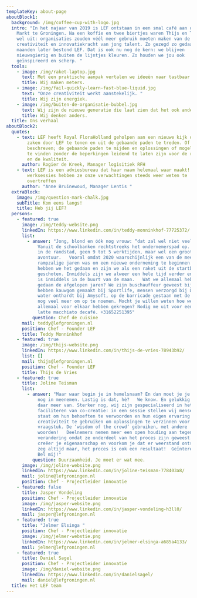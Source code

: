 ```yaml
---
templateKey: about-page
aboutBlock1:
  background: /img/coffee-cup-with-logo.jpg
  intro: "In het najaar van 2019 is LEF ontstaan in een smal café aan de Grote
    Markt te Groningen. Na een koffie en twee biertjes waren Thijs en Teddy er
    wel uit: organisaties zouden véél meer gebruik moeten maken van de
    creativiteit en innovatiekracht van jong talent. Zo gezegd zo gedaan, twee
    maanden later bestond LEF. Dat is ook nu nog de kern: we blijven
    nieuwsgierig en buiten de lijntjes kleuren. Zo houden we jou ook
    geïnspireerd en scherp. "
  tools:
    - image: /img/raket-laptop.jpg
      text: Met een praktische aanpak vertalen we ideeën naar tastbaar resultaat.
      title: Wij maken meters.
    - image: /img/fail-quickly-learn-fast-blue-liquid.jpg
      text: "Onze creativiteit werkt aanstekelijk. "
      title: Wij zijn energiek.
    - image: /img/buiten-de-organisatie-bubbel.jpg
      text: Wij zijn de nieuwe generatie die laat zien dat het ook anders kan.
      title: Wij denken anders.
  title: Ons verhaal
aboutBlock2:
  quotes:
    - text: LEF heeft Royal FloraHolland geholpen aan een nieuwe kijk op bestaande
        zaken door LEF te tonen en uit de gebaande paden te treden. Of nog beter
        beschreven; de gebaande paden te mijden en oplossingen of mogelijkheden
        te vinden zonder de beperkingen leidend te laten zijn voor de richting
        en de kwaliteit.
      author: Rogier de Kreek, Manager logisitiek RFH
    - text: LEF is een adviesbureau dat haar naam helemaal waar maakt! In de diverse
        werksessies hebben ze onze verwachtingen steeds weer weten te
        overtreffen
      author: "Anne Bruinewoud, Manager Lentis "
  extraBlock:
    image: /img/question-mark-chalk.jpg
    subTitle: Kom eens langs!
    title: Heb jij LEF?
  persons:
    - featured: true
      image: /img/teddy-website.png
      linkedIn: https://www.linkedin.com/in/teddy-monninkhof-77725372/
      list:
        - answer: "Jong, blond en óók nog vrouw: “dat zal wel niet veel zijn”. Onzin!
            Vanuit de schoolbanken rechtstreeks het ondernemerspad op. Geen baan
            in de randstad, geen 9 tot 5 werktijden, maar wel een groot
            avontuur.   Vooral omdat 2020 waarschijnlijk een van de meest
            rampzalige jaren was om een nieuwe onderneming te beginnen. Toch
            hebben we het gedaan en zijn we als een raket uit de startblokken
            geschoten. Inmiddels zijn we alweer een hele tijd verder en de raket
            is inmiddels in de buurt van de maan.   Wat we allemaal hebben
            gedaan de afgelopen jaren? We zijn buschauffeur geweest bij Arriva,
            hebben kauwgom gemaakt bij Sportlife, mensen verzorgd bij De Hoven,
            water onthardt bij Amysoft, op de barricade gestaan met de FNV en
            nog veel meer om op te noemen. Mocht je willen weten hoe we dat
            allemaal voor elkaar hebben gekregen? Nodig me uit voor een kop
            latte macchiato decafé. +31652251395"
          question: Chef de cuisine
      mail: teddy@lefgroningen.nl
      position: Chef - Founder LEF
      title: Teddy Monninkhof
    - featured: true
      image: /img/thijs-website.png
      linkedIn: https://www.linkedin.com/in/thijs-de-vries-78943b92/
      list: []
      mail: thijs@lefgroningen.nl
      position: Chef - Founder LEF
      title: Thijs de Vries
    - featured: true
      title: Joline Teisman
      list:
        - answer: "Maar waar begin je in hemelsnaam? En dan moet je je collega’s daar ook
            nog in meenemen. Lastig is dat, hè?   We know. En gelukkig weten wij
            daar meer van. Sterker nog, wij zijn gespecialiseerd in het
            faciliteren van co-creatie: in een sessie stellen wij mensen in
            staat om hun behoeften te verwoorden en hun eigen ervaring en
            creativiteit te gebruiken om oplossingen te verzinnen voor ieder
            vraagstuk. De ‘wisdom of the crowd’ gebruiken, met andere
            woorden!   Deelnemers nemen meer een open houding aan tegenover
            verandering omdat ze onderdeel van het proces zijn geweest. Zo
            creëer je eigenaarschap en voorkom je dat er weerstand ontstaat. Ik
            zeg altijd maar, het proces is ook een resultaat!  Geïnteresseerd?
            Bel mij!"
          question: Duurzaamheid. Je moet er wat mee.
      image: /img/joline-website.png
      linkedIn: https://www.linkedin.com/in/joline-teisman-778403a8/
      mail: joline@lefgroningen.nl
      position: Chef - Projectleider innovatie
    - featured: false
      title: Jasper Vondeling
      position: Chef - Projectleider innovatie
      image: /img/jasper-website.png
      linkedIn: https://www.linkedin.com/in/jasper-vondeling-h3ll0/
      mail: jasper@lefgroningen.nl
    - featured: true
      title: "Jelmer Elsinga "
      position: Chef - Projectleider innovatie
      image: /img/jelmer-webstie.png
      linkedIn: https://www.linkedin.com/in/jelmer-elsinga-a685a4133/
      mail: jelmer@lefgroningen.nl
    - featured: true
      title: Daniel Sagel
      position: Chef - Projectleider innovatie
      image: /img/daniel-website.png
      linkedIn: https://www.linkedin.com/in/danielsagel/
      mail: daniel@lefgroningen.nl
  title: Het LEF team
---
```

